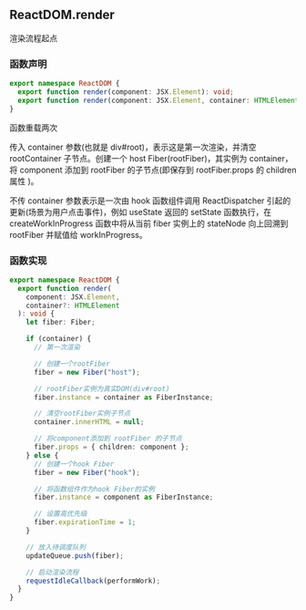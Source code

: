 ## ReactDOM.render

渲染流程起点

### 函数声明

```typescript
export namespace ReactDOM {
  export function render(component: JSX.Element): void;
  export function render(component: JSX.Element, container: HTMLElement): void;
}
```

函数重载两次

传入 container 参数(也就是 div#root)，表示这是第一次渲染，并清空 rootContainer 子节点。创建一个 host Fiber(rootFiber)，其实例为 container，将 component 添加到 rootFiber 的子节点(即保存到 rootFiber.props 的 children 属性 )。

不传 container 参数表示是一次由 hook 函数组件调用 ReactDispatcher 引起的更新(场景为用户点击事件)，例如 useState 返回的 setState 函数执行，在 createWorkInProgress 函数中将从当前 fiber 实例上的 stateNode 向上回溯到 rootFiber 并赋值给 workInProgress。

### 函数实现

```typescript
export namespace ReactDOM {
  export function render(
    component: JSX.Element,
    container?: HTMLElement
  ): void {
    let fiber: Fiber;

    if (container) {
      // 第一次渲染

      // 创建一个rootFiber
      fiber = new Fiber("host");

      // rootFiber实例为真实DOM(div#root)
      fiber.instance = container as FiberInstance;

      // 清空rootFiber实例子节点
      container.innerHTML = null;

      // 将component添加到 rootFiber 的子节点
      fiber.props = { children: component };
    } else {
      // 创建一个hook Fiber
      fiber = new Fiber("hook");

      // 将函数组件作为hook Fiber的实例
      fiber.instance = component as FiberInstance;

      // 设置高优先级
      fiber.expirationTime = 1;
    }

    // 放入待调度队列
    updateQueue.push(fiber);

    // 启动渲染流程
    requestIdleCallback(performWork);
  }
}
```
